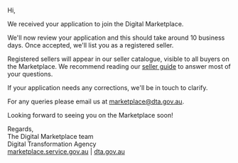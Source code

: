 Hi,

We received your application to join the Digital Marketplace.

We'll now review your application and this should take around 10 business days. Once accepted, we'll list you as a registered seller.

Registered sellers will appear in our seller catalogue, visible to all buyers on the Marketplace. We recommend reading our [seller guide]({{url_sellers_guide}}) to answer most of your questions.

If your application needs any corrections, we'll be in touch to clarify.

For any queries please email us at [marketplace@dta.gov.au](mailto:marketplace@dta.gov.au).

Looking forward to seeing you on the Marketplace soon!

Regards,  
The Digital Marketplace team  
Digital Transformation Agency  
[marketplace.service.gov.au](https://marketplace.service.gov.au) | [dta.gov.au](https://dta.gov.au)
